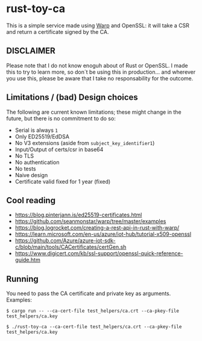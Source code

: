 # rust-toy-ca
This is a simple service made using [Warp]() and OpenSSL: it will take a CSR and return a certificate signed by the CA.

## DISCLAIMER
Please note that I do not know enoguh about of Rust or OpenSSL. I made this to try to learn more, so don´t be using this in production... and wherever you use this, please be aware that I take no responsability for the outcome.

## Limitations / (bad) Design choices
The following are current known limitations; these might change in the future, but there is no commitment to do so:
- Serial is always `1`
- Only ED25519/EdDSA
- No V3 extensions (aside from `subject_key_identifier1`)
- Input/Output of certs/csr in base64
- No TLS
- No authentication
- No tests
- Naive design
- Certificate valid fixed for 1 year (fixed)


## Cool reading
- https://blog.pinterjann.is/ed25519-certificates.html
- https://github.com/seanmonstar/warp/tree/master/examples
- https://blog.logrocket.com/creating-a-rest-api-in-rust-with-warp/
- https://learn.microsoft.com/en-us/azure/iot-hub/tutorial-x509-openssl
- https://github.com/Azure/azure-iot-sdk-c/blob/main/tools/CACertificates/certGen.sh
- https://www.digicert.com/kb/ssl-support/openssl-quick-reference-guide.htm



## Running
You need to pass the CA certificate and private key as arguments. Examples:

```
$ cargo run -- --ca-cert-file test_helpers/ca.crt --ca-pkey-file test_helpers/ca.key
```

```
$ ./rust-toy-ca --ca-cert-file test_helpers/ca.crt --ca-pkey-file test_helpers/ca.key
```


